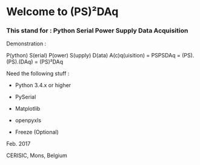 # Welcome to (PS)²DAq

### This stand for : Python Serial Power Supply Data Acquisition

Demonstration : 


P(ython) S(erial) P(ower) S(upply) D(ata) A(c)q(uisition) = PSPSDAq
= (PS).(PS).(DAq) = (PS)²DAq


Need the following stuff : 

- Python 3.4.x or higher

- PySerial

- Matplotlib

- openpyxls

- Freeze (Optional)


Feb. 2017

CERISIC, Mons, Belgium
